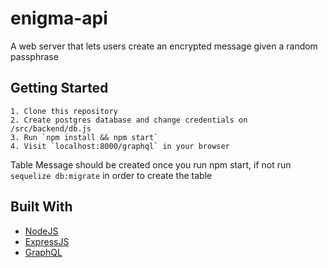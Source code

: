 # enigma-api
A web server that lets users create an encrypted message given a random passphrase

## Getting Started

```
1. Clone this repository
2. Create postgres database and change credentials on /src/backend/db.js
3. Run `npm install && npm start`
4. Visit `localhost:8000/graphql` in your browser

```

Table Message should be created once you run npm start, if not run ```sequelize db:migrate``` in order to create the table

## Built With

* [NodeJS](https://nodejs.org)
* [ExpressJS](https://expressjs.com/)
* [GraphQL](http://graphql.org/)